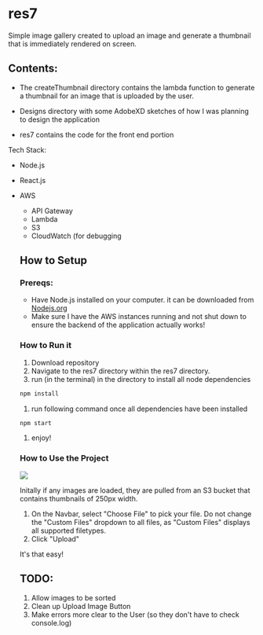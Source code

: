 # res7

Simple image gallery created to upload an image and generate a thumbnail that is immediately rendered on screen. 

## Contents:

- The createThumbnail directory contains the lambda function to generate a thumbnail for an image that is uploaded by the user.

- Designs directory with some AdobeXD sketches of how I was planning to design the application

- res7 contains the code for the front end portion

Tech Stack:

* Node.js
* React.js
* AWS
  * API Gateway
  * Lambda
  * S3 
  * CloudWatch (for debugging
  
  
  ## How to Setup
  
  ### Prereqs: 
  * Have Node.js installed on your computer. it can be downloaded from [Nodejs.org](https://nodejs.org/en/)
  * Make sure I have the AWS instances running and not shut down to ensure the backend of the application actually works!
  
  ### How to Run it
  
  1. Download repository
  1. Navigate to the res7 directory within the res7 directory.
  1. run (in the terminal) in the directory to install all node dependencies
  ```bash
  npm install
  ``` 
  1. run following command once all dependencies have been installed
  ```bash
  npm start
  ``` 

  1. enjoy!
 
  
  ### How to Use the Project
  
  ![](demo_gif.gif)
  
  Initally if any images are loaded, they are pulled from an S3 bucket that contains thumbnails of 250px width.
  
  1. On the Navbar, select "Choose File" to pick your file. Do not change the "Custom Files" dropdown to all files, as "Custom Files" displays all supported filetypes.
  1. Click "Upload"
  
  It's that easy!
  
  
  ## TODO:
  1. Allow images to be sorted
  1. Clean up Upload Image Button
  1. Make errors more clear to the User (so they don't have to check console.log)
  
  
